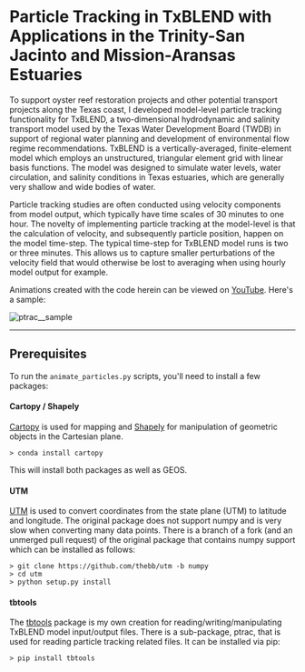 # Particle Tracking in TxBLEND with Applications in the Trinity-San Jacinto and Mission-Aransas Estuaries

To support oyster reef restoration projects and other potential transport projects along the Texas coast, I developed model-level particle tracking functionality for TxBLEND, a two-dimensional hydrodynamic and salinity transport model used by the Texas Water Development Board (TWDB) in support of regional water planning and development of environmental flow regime recommendations. TxBLEND is a vertically-averaged, finite-element model which employs an unstructured, triangular element grid with linear basis functions. The model was designed to simulate water levels, water circulation, and salinity conditions in Texas estuaries, which are generally very shallow and wide bodies of water.

Particle tracking studies are often conducted using velocity components from model output, which typically have time scales of 30 minutes to one hour. The novelty of implementing particle tracking at the model-level is that the calculation of velocity, and subsequently particle position, happen on the model time-step. The typical time-step for TxBLEND model runs is two or three minutes. This allows us to capture smaller perturbations of the velocity field that would otherwise be lost to averaging when using hourly model output for example.

Animations created with the code herein can be viewed on [YouTube](https://www.youtube.com/playlist?list=PLNg5KJrHgyh6r2wyl6AuiNiDAEA1M-E6A). Here's a sample:

![ptrac__sample](https://media.giphy.com/media/3o751PRYRK3LrHAly0/giphy.gif)

---

## Prerequisites
To run the `animate_particles.py` scripts, you'll need to install a few packages:

#### Cartopy / Shapely
[Cartopy](https://github.com/SciTools/cartopy) is used for mapping and [Shapely](https://github.com/Toblerity/Shapely) for manipulation of geometric objects in the Cartesian plane.
```
> conda install cartopy
```
This will install both packages as well as GEOS.

#### UTM
[UTM](https://github.com/thebb/utm) is used to convert coordinates from the state plane (UTM) to latitude and longitude. The original package does not support numpy and is very slow when converting many data points. There is a branch of a fork (and an unmerged pull request) of the original package that contains numpy support which can be installed as follows:
```
> git clone https://github.com/thebb/utm -b numpy
> cd utm
> python setup.py install
```

#### tbtools
The [tbtools](https://github.com/tsansom/tbtools) package is my own creation for reading/writing/manipulating TxBLEND model input/output files. There is a sub-package, ptrac, that is used for reading particle tracking related files. It can be installed via pip:
```
> pip install tbtools
```
